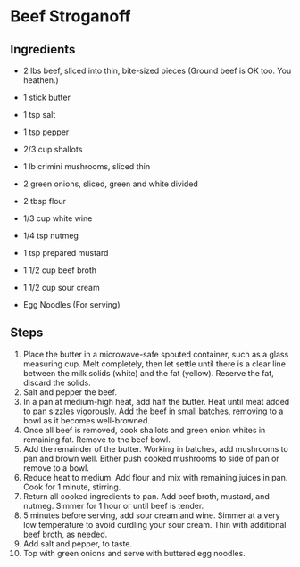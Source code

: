 Beef Stroganoff
===============

Ingredients
-----------
* 2 lbs beef, sliced into thin, bite-sized pieces (Ground beef is OK too. You heathen.)
* 1 stick butter
* 1 tsp salt
* 1 tsp pepper
* 2/3 cup shallots
* 1 lb crimini mushrooms, sliced thin
* 2 green onions, sliced, green and white divided
* 2 tbsp flour
* 1/3 cup white wine
* 1/4 tsp nutmeg
* 1 tsp prepared mustard
* 1 1/2 cup beef broth
* 1 1/2 cup sour cream

* Egg Noodles (For serving)

Steps
-----
1. Place the butter in a microwave-safe spouted container, such as a glass measuring cup. Melt completely, then let settle until there is a clear line between the milk solids (white) and the fat (yellow). Reserve the fat, discard the solids.
2. Salt and pepper the beef.
3. In a pan at medium-high heat, add half the butter. Heat until meat added to pan sizzles vigorously. Add the beef in small batches, removing to a bowl as it becomes well-browned.
4. Once all beef is removed, cook shallots and green onion whites in remaining fat. Remove to the beef bowl.
5. Add the remainder of the butter. Working in batches, add mushrooms to pan and brown well. Either push cooked mushrooms to side of pan or remove to a bowl.
6. Reduce heat to medium. Add flour and mix with remaining juices in pan. Cook for 1 minute, stirring.
7. Return all cooked ingredients to pan. Add beef broth, mustard, and nutmeg. Simmer for 1 hour or until beef is tender.
8. 5 minutes before serving, add sour cream and wine. Simmer at a very low temperature to avoid curdling your sour cream. Thin with additional beef broth, as needed.
9. Add salt and pepper, to taste.
10. Top with green onions and serve with buttered egg noodles.